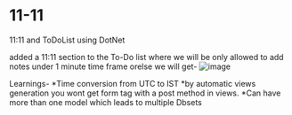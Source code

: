 # 11-11
11:11 and ToDoList using DotNet

added a 11:11 section to the To-Do list where we will be only allowed to add notes under 1 minute time frame orelse we will get- 
![image](https://github.com/Yooosless/11-11/assets/81465960/48911106-1b19-47d4-a481-db57ec02261f)

Learnings-
*Time conversion from UTC to IST 
*by automatic views generation you wont get form tag with a post method in views.
*Can have more than one model which leads to multiple Dbsets
